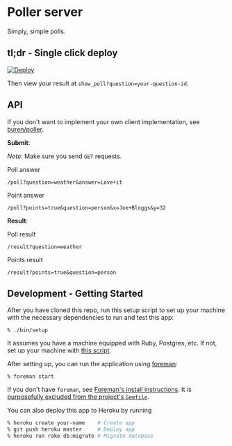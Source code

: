 # Poller server

Simply, simple polls.

## tl;dr - Single click deploy

[![Deploy](https://www.herokucdn.com/deploy/button.png)](https://heroku.com/deploy)

Then view your result at `show_poll?question=your-question-id`.

## API

If you don't want to implement your own client implementation, see [buren/poller](https://github.com/buren/poller).

__Submit__:

_Note_: Make sure you send `GET` requests.

Poll answer
```
/poll?question=weather&answer=Love+it
```

Point answer
```
/poll?points=true&question=person&x=Joe+Bloggs&y=32
```

__Result__:

Poll result
```
/result?question=weather
```

Points result
```
/result?points=true&question=person
```

## Development - Getting Started

After you have cloned this repo, run this setup script to set up your machine
with the necessary dependencies to run and test this app:

    % ./bin/setup

It assumes you have a machine equipped with Ruby, Postgres, etc. If not, set up
your machine with [this script].

[this script]: https://github.com/thoughtbot/laptop

After setting up, you can run the application using [foreman]:

    % foreman start

If you don't have `foreman`, see [Foreman's install instructions][foreman]. It
is [purposefully excluded from the project's `Gemfile`][exclude].

[foreman]: https://github.com/ddollar/foreman
[exclude]: https://github.com/ddollar/foreman/pull/437#issuecomment-41110407

You can also deploy this app to Heroku by running

```bash
% heroku create your-name    # Create app
% git push heroku master     # Deploy app
% heroku run rake db:migrate # Migrate database
```

